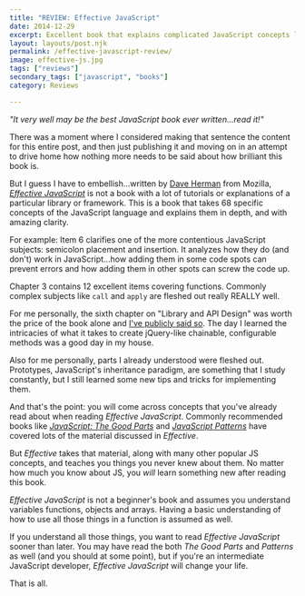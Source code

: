 ```yaml
---
title: "REVIEW: Effective JavaScript"
date: 2014-12-29
excerpt: Excellent book that explains complicated JavaScript concepts like API design in painstaking clarity. Great for intermediate JS developers.
layout: layouts/post.njk
permalink: /effective-javascript-review/
image: effective-js.jpg
tags: ["reviews"]
secondary_tags: ["javascript", "books"]
category: Reviews

---
```

*"It very well may be the best JavaScript book ever written...read it!"*

There was a moment where I considered making that sentence the content for this entire post, and then just publishing it and moving on in an attempt to drive home how nothing more needs to be said about how brilliant this book is.

But I guess I have to embellish...written by [Dave Herman](https://twitter.com/littlecalculist) from Mozilla, [*Effective JavaScript*](http://www.amazon.com/gp/product/0321812182/ref=as_li_qf_sp_asin_il_tl?ie=UTF8&camp=1789&creative=9325&creativeASIN=0321812182&linkCode=as2&tag=kaidez-20&linkId=KC4WGKUBOQWXNFBA) is not a book with a lot of tutorials or explanations of a particular library or framework. This is a book that takes 68 specific concepts of the JavaScript language and explains them in depth, and with amazing clarity.

For example: Item 6 clarifies one of the more contentious JavaScript subjects: semicolon placement and insertion. It analyzes how they do (and don't) work in JavaScript...how adding them in some code spots can prevent errors and how adding them in other spots can screw the code up.

Chapter 3 contains 12 excellent items covering functions. Commonly complex subjects like `call` and `apply` are fleshed out really REALLY well.

For me personally, the sixth chapter on "Library and API Design" was worth the price of the book alone and [I've publicly said so](https://twitter.com/kaidez/status/507690685378887680). The day I learned the intricacies of what it takes to create jQuery-like chainable, configurable methods was a good day in my house.

Also for me personally, parts I already understood were fleshed out.  Prototypes, JavaScript's inheritance paradigm, are something that I study constantly, but I still learned some new tips and tricks for implementing them.

And that's the point: you will come across concepts that you've already read about when reading *Effective JavaScript*. Commonly recommended books like [*JavaScript: The Good Parts*](http://www.amazon.com/gp/product/0596517742/ref=as_li_tf_tl?ie=UTF8&tag=kaidez-20&linkCode=as2&camp=1789&creative=9325&creativeASIN=0596517742) and [*JavaScript Patterns*](http://www.amazon.com/gp/product/0596806752/ref=as_li_tf_tl?ie=UTF8&tag=kaidez-20&linkCode=as2&camp=1789&creative=9325&creativeASIN=0596806752) have covered lots of the material discussed in *Effective*.

But *Effective* takes that material, along with many other popular JS concepts, and teaches you things you never knew about them. No matter how much you know about JS, you *will* learn something new after reading this book.

*Effective JavaScript* is not a beginner's book and assumes you understand variables functions, objects and arrays. Having a basic understanding of how to use all those things in a function is assumed as well.

If you understand all those things, you want to read *Effective JavaScript* sooner than later. You may have read the both *The Good Parts* and *Patterns* as well (and you should at some point), but if you're an intermediate JavaScript developer, *Effective JavaScript*  will change your life.

That is all.
